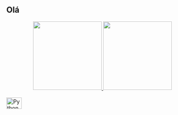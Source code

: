 ## Olá
<div align="center">
  <a href="https://github.com/lucasmetello/lucasmetello">
  <img height="180em" src="https://github-readme-stats.vercel.app/api?username=lucasmetello&show_icons=true&theme=gotham&include_all_commits=true&count_private=true"/>
  <img height="180em" src="https://github-readme-stats.vercel.app/api/top-langs/?username=lucasmetello&layout=compact&langs_count=7&theme=gotham"/>
</div>
<div style="display: inline_block"><br>
  <img align="center" alt="Python" height="30" width="40" src="">
</div>
  
  ##
 
<div> 
  
 
</div>
